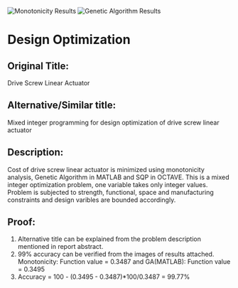 ![Monotonicity Results](https://user-images.githubusercontent.com/65407334/130072301-cd653c6a-6373-4bc1-b28c-aaf8c3a7857c.JPG)
![Genetic Algorithm Results](https://user-images.githubusercontent.com/65407334/130072440-1e7d9989-4344-4721-8275-a40f998da0c4.JPG)
# Design Optimization
## Original Title:
Drive Screw Linear Actuator
## Alternative/Similar title:
Mixed integer programming for design optimization of drive screw linear actuator

## Description:
Cost of drive screw linear actuator is minimized using monotonicity analysis, Genetic Algorithm in MATLAB and SQP in OCTAVE. This is a mixed integer optimization problem, one variable takes only integer values. Problem is subjected to strength, functional, space and manufacturing constraints and design varibles are bounded accordingly.

## Proof:
1. Alternative title can be explained from the problem description mentioned in report abstract.
2. 99% accuracy can be verified from the images of results attached.
Monotonicity: Function value = 0.3487 and GA(MATLAB): Function value = 0.3495
3. Accuracy = 100 - (0.3495 - 0.3487)*100/0.3487 = 99.77%



 
